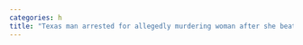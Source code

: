```yaml
---
categories: h
title: "Texas man arrested for allegedly murdering woman after she beat him at basketball police"
---
```

